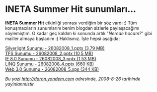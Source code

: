 # INETA Summer Hit sunumları...
**INETA Summer Hit** etkinliği sonrası verdiğim bir söz vardı :) Tüm
konuşmacıların sunumlarını benim blogdan sizlerle paylaşacağımı
söylemiştim. O kadar geç kaldım ki sonunda artık "*Nerede hocam?*" gibi
mailler almaya başladım :) Haklısınız. İşte hepsi aşağıda;

[Silverlight Sunumu - 26082008\_1.pptx (3,79
MB)](media/INETA_Summer_Hit_sunumlari/26082008_1.pptx)\
 [TFS Sunumu - 26082008\_2.pptx (10,5
MB)](media/INETA_Summer_Hit_sunumlari/26082008_2.pptx)\
 [IE 8.0 Sunumu - 26082008\_3.pptx (1,53
MB)](media/INETA_Summer_Hit_sunumlari/26082008_3.pptx)\
 [LINQ Sunumu - 26082008\_4.pptx (660
KB)](media/INETA_Summer_Hit_sunumlari/26082008_4.pptx)\
 [Web 3.0 Sunumu - 26082008\_5.xps (344
KB)](media/INETA_Summer_Hit_sunumlari/26082008_5.xps)



*Bu yazi http://daron.yondem.com adresinde, 2008-8-26 tarihinde yayinlanmistir.*
